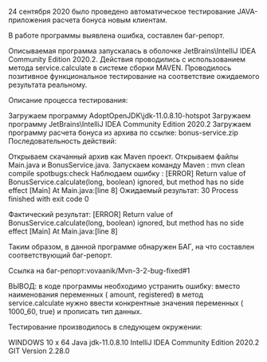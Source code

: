 24 сентября 2020 было проведено автоматическое тестирование JAVA-приложения расчета бонуса новым клиентам.

В работе программы выявлена ошибка, составлен баг-репорт.

Описываемая программа запускалась в оболочке JetBrains\IntelliJ IDEA Community Edition 2020.2.
Действия проводились с использованием метода service.calculate в системе сборки MAVEN.
Проводилось позитивное функциональное тестирование на соответствие ожидаемого результата реальному.

Описание процесса тестирования:

Загружаем программу AdoptOpenJDK\jdk-11.0.8.10-hotspot
Загружаем программу JetBrains\IntelliJ IDEA Community Edition 2020.2
Загружаем программу расчета бонуса из архива по ссылке: bonus-service.zip
Последовательность действий:

Открываем скачанный архив как Maven проект.
Открываем файлы Main.java и BonusService.java.
Запускаем команду Maven : mvn clean compile spotbugs:check
Наблюдаем ошибку : [ERROR] Return value of BonusService.calculate(long, boolean) ignored, but method has no side effect [Main] At Main.java:[line 8]
Ожидаемый результат: 30 Process finished with exit code 0

Фактический результат: [ERROR] Return value of BonusService.calculate(long, boolean) ignored, but method has no side effect [Main] At Main.java:[line 8]

Таким образом, в данной программе обнаружен БАГ, на что составлен соответствующий баг-репорт.

Ссылка на баг-репорт:vovaanik/Mvn-3-2-bug-fixed#1

ВЫВОД: в коде программы необходимо устранить ошибку:
вместо наименования переменных
( amount, registered) в метод service.сalculate нужно ввести конкрентные значения переменных ( 1000_60, true) и прописать тип данных.

Тестирование производилось в следующем окружении:

WINDOWS 10 x 64
Java jdk-11.0.8.10
IntelliJ IDEA Community Edition 2020.2
GIT Version 2.28.0
